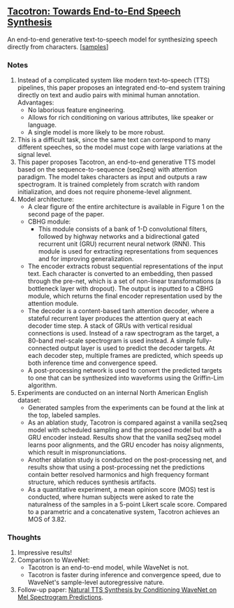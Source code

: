 ## [Tacotron: Towards End-to-End Speech Synthesis](https://arxiv.org/abs/1703.10135)

An end-to-end generative text-to-speech model for synthesizing speech directly from characters. \[[samples](https://google.github.io/tacotron)\]

### Notes
1. Instead of a complicated system like modern text-to-speech (TTS) pipelines, this paper proposes an integrated end-to-end system training directly on text and audio pairs with minimal human annotation. Advantages:
   - No laborious feature engineering.
   - Allows for rich conditioning on various attributes, like speaker or language.
   - A single model is more likely to be more robust.
2. This is a difficult task, since the same text can correspond to many different speeches, so the model must cope with large variations at the signal level.
3. This paper proposes Tacotron, an end-to-end generative TTS model based on the sequence-to-sequence (seq2seq) with attention paradigm. The model takes characters as input and outputs a raw spectrogram. It is trained completely from scratch with random initialization, and does not require phoneme-level alignment.
4. Model architecture:
   - A clear figure of the entire architecture is available in Figure 1 on the second page of the paper.
   - CBHG module:
     - This module consists of a bank of 1-D convolutional filters, followed by highway networks and a bidirectional gated recurrent unit (GRU) recurrent neural network (RNN). This module is used for extracting representations from sequences and for improving generalization.
   - The encoder extracts robust sequential representations of the input text. Each character is converted to an embedding, then passed through the pre-net, which is a set of non-linear transformations (a bottleneck layer with dropout). The output is inputted to a CBHG module, which returns the final encoder representation used by the attention module.
   - The decoder is a content-based tanh attention decoder, where a stateful recurrent layer produces the attention query at each decoder time step. A stack of GRUs with vertical residual connections is used. Instead of a raw spectrogram as the target, a 80-band mel-scale spectrogram is used instead. A simple fully-connected output layer is used to predict the decoder targets. At each decoder step, multiple frames are predicted, which speeds up both inference time and convergence speed.
   - A post-processing network is used to convert the predicted targets to one that can be synthesized into waveforms using the Griffin-Lim algorithm.
5. Experiments are conducted on an internal North American English dataset:
   - Generated samples from the experiments can be found at the link at the top, labeled samples.
   - As an ablation study, Tacotron is compared against a vanilla seq2seq model with scheduled sampling and the proposed model but with a GRU encoder instead. Results show that the vanilla seq2seq model learns poor alignments, and the GRU encoder has noisy alignments, which result in mispronunciations.
   - Another ablation study is conducted on the post-processing net, and results show that using a post-processing net the predictions contain better resolved harmonics and high frequency formant structure, which reduces synthesis artifacts.
   - As a quantitative experiment, a mean opinion score (MOS) test is conducted, where human subjects were asked to rate the naturalness of the samples in a 5-point Likert scale score. Compared to a parametric and a concatenative system, Tacotron achieves an MOS of 3.82.

### Thoughts
1. Impressive results!
2. Comparison to WaveNet:
   - Tacotron is an end-to-end model, while WaveNet is not.
   - Tacotron is faster during inference and convergence speed, due to WaveNet's sample-level autoregressive nature.
3. Follow-up paper: [Natural TTS Synthesis by Conditioning WaveNet on Mel Spectrogram Predictions](Tacotron2.md).
